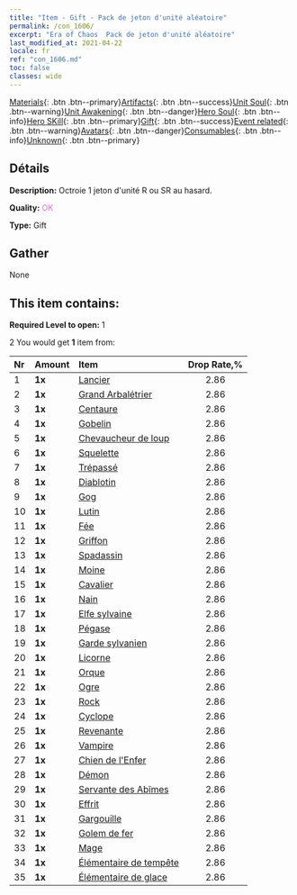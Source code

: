 ```yaml
---
title: "Item - Gift - Pack de jeton d'unité aléatoire"
permalink: /con_1606/
excerpt: "Era of Chaos  Pack de jeton d'unité aléatoire"
last_modified_at: 2021-04-22
locale: fr
ref: "con_1606.md"
toc: false
classes: wide
---
```

 [Materials](/ItemsFR/){: .btn .btn--primary}[Artifacts](/ItemsFR/Artifacts/){: .btn .btn--success}[Unit Soul](/ItemsFR/UnitSoul/){: .btn .btn--warning}[Unit Awakening](/ItemsFR/UnitAwakening/){: .btn .btn--danger}[Hero Soul](/ItemsFR/HeroSoul/){: .btn .btn--info}[Hero SKill](/ItemsFR/HeroSkill/){: .btn .btn--primary}[Gift](/ItemsFR/Gift/){: .btn .btn--success}[Event related](/ItemsFR/Events/){: .btn .btn--warning}[Avatars](/ItemsFR/Avatars/){: .btn .btn--danger}[Consumables](/ItemsFR/Consumables/){: .btn .btn--info}[Unknown](/ItemsFR/Unknown/){: .btn .btn--primary}

## Détails
 **Description:** Octroie 1 jeton d'unité R ou SR au hasard.

 **Quality:** <span style="color: #DA70D6">OK</span>

 **Type:** Gift

## Gather

  None

## This item contains:

 **Required Level to open:** 1

 2 You would get **1** item  from:

  | Nr | Amount |     Item    | Drop Rate,% |
  |:---|:-------|:------------|:---------:|
  | 1 |  **1x** | [Lancier](/fr/Items/unt_190/) | 2.86 | 
  | 2 |  **1x** | [Grand Arbalétrier](/fr/Items/unt_191/) | 2.86 | 
  | 3 |  **1x** | [Centaure](/fr/Items/unt_199/) | 2.86 | 
  | 4 |  **1x** | [Gobelin](/fr/Items/unt_217/) | 2.86 | 
  | 5 |  **1x** | [Chevaucheur de loup](/fr/Items/unt_218/) | 2.86 | 
  | 6 |  **1x** | [Squelette](/fr/Items/unt_208/) | 2.86 | 
  | 7 |  **1x** | [Trépassé](/fr/Items/unt_209/) | 2.86 | 
  | 8 |  **1x** | [Diablotin](/fr/Items/unt_226/) | 2.86 | 
  | 9 |  **1x** | [Gog](/fr/Items/unt_227/) | 2.86 | 
  | 10 |  **1x** | [Lutin](/fr/Items/unt_235/) | 2.86 | 
  | 11 |  **1x** | [Fée](/fr/Items/unt_262/) | 2.86 | 
  | 12 |  **1x** | [Griffon](/fr/Items/unt_192/) | 2.86 | 
  | 13 |  **1x** | [Spadassin](/fr/Items/unt_193/) | 2.86 | 
  | 14 |  **1x** | [Moine](/fr/Items/unt_194/) | 2.86 | 
  | 15 |  **1x** | [Cavalier ](/fr/Items/unt_195/) | 2.86 | 
  | 16 |  **1x** | [Nain](/fr/Items/unt_200/) | 2.86 | 
  | 17 |  **1x** | [Elfe sylvaine](/fr/Items/unt_201/) | 2.86 | 
  | 18 |  **1x** | [Pégase](/fr/Items/unt_202/) | 2.86 | 
  | 19 |  **1x** | [Garde sylvanien](/fr/Items/unt_203/) | 2.86 | 
  | 20 |  **1x** | [Licorne](/fr/Items/unt_204/) | 2.86 | 
  | 21 |  **1x** | [Orque](/fr/Items/unt_219/) | 2.86 | 
  | 22 |  **1x** | [Ogre](/fr/Items/unt_220/) | 2.86 | 
  | 23 |  **1x** | [Rock](/fr/Items/unt_221/) | 2.86 | 
  | 24 |  **1x** | [Cyclope](/fr/Items/unt_222/) | 2.86 | 
  | 25 |  **1x** | [Revenante](/fr/Items/unt_210/) | 2.86 | 
  | 26 |  **1x** | [Vampire](/fr/Items/unt_211/) | 2.86 | 
  | 27 |  **1x** | [Chien de l'Enfer](/fr/Items/unt_228/) | 2.86 | 
  | 28 |  **1x** | [Démon](/fr/Items/unt_229/) | 2.86 | 
  | 29 |  **1x** | [Servante des Abîmes](/fr/Items/unt_230/) | 2.86 | 
  | 30 |  **1x** | [Effrit](/fr/Items/unt_231/) | 2.86 | 
  | 31 |  **1x** | [Gargouille](/fr/Items/unt_236/) | 2.86 | 
  | 32 |  **1x** | [Golem de fer](/fr/Items/unt_237/) | 2.86 | 
  | 33 |  **1x** | [Mage](/fr/Items/unt_238/) | 2.86 | 
  | 34 |  **1x** | [Élémentaire de tempête](/fr/Items/unt_263/) | 2.86 | 
  | 35 |  **1x** | [Élémentaire de glace](/fr/Items/unt_264/) | 2.86 | 
